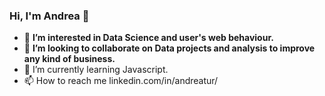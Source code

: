 ### Hi, I'm Andrea 👋
- 👀 **I’m interested in Data Science and user's web behaviour.** 
- 💞️ **I’m looking to collaborate on Data projects and analysis to improve any kind of business.** 
- 🌱 I’m currently learning Javascript.
- 📫 How to reach me linkedin.com/in/andreatur/

<!---
andretur/andretur is a ✨ special ✨ repository because its `README.md` (this file) appears on your GitHub profile.
You can click the Preview link to take a look at your changes.
--->
